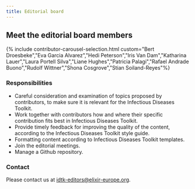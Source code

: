 ```yaml
---
title: Editorial board
---
```


## Meet the editorial board members

{% include contributor-carousel-selection.html custom="Bert Droesbeke","Eva Garcia Alvarez","Hedi Peterson","Iris Van Dam","Katharina Lauer","Laura Portell Silva","Liane Hughes","Patricia Palagi","Rafael Andrade Buono","Rudolf Wittner","Shona Cosgrove","Stian Soiland-Reyes"%}

### Responsibilities

* Careful consideration and examination of topics proposed by contributors, to make sure it is relevant for the Infectious Diseases Toolkit.
* Work together with contributors how and where their specific contribution fits best in Infectious Diseases Toolkit.
* Provide timely feedback for improving the quality of the content, according to the Infectious Diseases Toolkit style guide.
* Formatting content according to Infectious Diseases Toolkit templates.
* Join the editorial meetings.
* Manage a Github repository.

### Contact

Please contact us at idtk-editors@elixir-europe.org.
